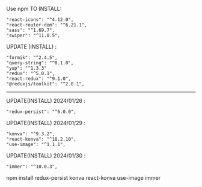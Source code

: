 Use npm TO INSTALL:

    "react-icons": "^4.12.0",
    "react-router-dom": "^6.21.1",
    "sass": "^1.69.7",
    "swiper": "^11.0.5",

UPDATE (INSTALL) :

    "formik": "^2.4.5",
    "query-string": "^8.1.0",
    "yup": "^1.3.3"
    "redux": "^5.0.1",
    "react-redux": "^9.1.0",
    "@reduxjs/toolkit": "^2.0.1",

---

UPDATE(INSTALL) 2024/01/26 :

    "redux-persist": "^6.0.0",

UPDATE(INSTALL) 2024/01/29 :

    "konva": "^9.3.2",
    "react-konva": "^18.2.10",
    "use-image": "^1.1.1",

UPDATE(INSTALL) 2024/01/30 :

    "immer": "^10.0.3",

npm install redux-persist konva react-konva use-image immer
